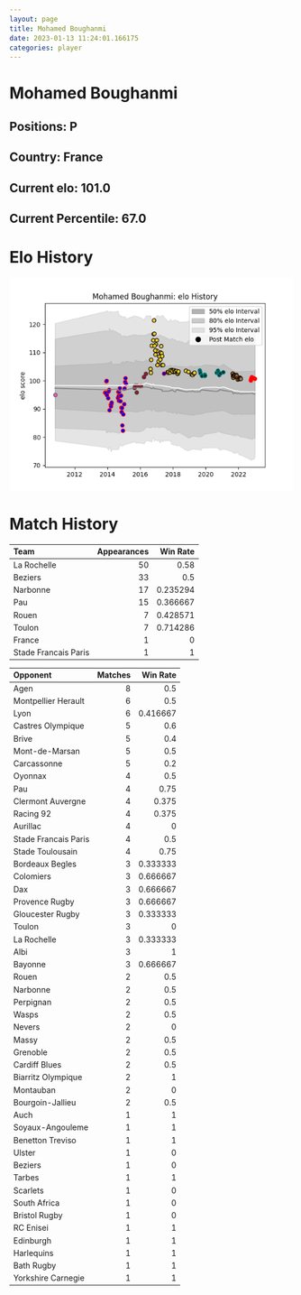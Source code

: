 ```yaml
---  
layout: page  
title: Mohamed Boughanmi  
date: 2023-01-13 11:24:01.166175  
categories: player  
---
```

# Mohamed Boughanmi

## Positions: P

## Country: France

## Current elo: 101.0

## Current Percentile: 67.0

# Elo History


![elo history](history_MohamedBoughanmi.png)
# Match History


| Team                 |   Appearances |   Win Rate |
|:---------------------|--------------:|-----------:|
| La Rochelle          |            50 |   0.58     |
| Beziers              |            33 |   0.5      |
| Narbonne             |            17 |   0.235294 |
| Pau                  |            15 |   0.366667 |
| Rouen                |             7 |   0.428571 |
| Toulon               |             7 |   0.714286 |
| France               |             1 |   0        |
| Stade Francais Paris |             1 |   1        |

| Opponent             |   Matches |   Win Rate |
|:---------------------|----------:|-----------:|
| Agen                 |         8 |   0.5      |
| Montpellier Herault  |         6 |   0.5      |
| Lyon                 |         6 |   0.416667 |
| Castres Olympique    |         5 |   0.6      |
| Brive                |         5 |   0.4      |
| Mont-de-Marsan       |         5 |   0.5      |
| Carcassonne          |         5 |   0.2      |
| Oyonnax              |         4 |   0.5      |
| Pau                  |         4 |   0.75     |
| Clermont Auvergne    |         4 |   0.375    |
| Racing 92            |         4 |   0.375    |
| Aurillac             |         4 |   0        |
| Stade Francais Paris |         4 |   0.5      |
| Stade Toulousain     |         4 |   0.75     |
| Bordeaux Begles      |         3 |   0.333333 |
| Colomiers            |         3 |   0.666667 |
| Dax                  |         3 |   0.666667 |
| Provence Rugby       |         3 |   0.666667 |
| Gloucester Rugby     |         3 |   0.333333 |
| Toulon               |         3 |   0        |
| La Rochelle          |         3 |   0.333333 |
| Albi                 |         3 |   1        |
| Bayonne              |         3 |   0.666667 |
| Rouen                |         2 |   0.5      |
| Narbonne             |         2 |   0.5      |
| Perpignan            |         2 |   0.5      |
| Wasps                |         2 |   0.5      |
| Nevers               |         2 |   0        |
| Massy                |         2 |   0.5      |
| Grenoble             |         2 |   0.5      |
| Cardiff Blues        |         2 |   0.5      |
| Biarritz Olympique   |         2 |   1        |
| Montauban            |         2 |   0        |
| Bourgoin-Jallieu     |         2 |   0.5      |
| Auch                 |         1 |   1        |
| Soyaux-Angouleme     |         1 |   1        |
| Benetton Treviso     |         1 |   1        |
| Ulster               |         1 |   0        |
| Beziers              |         1 |   0        |
| Tarbes               |         1 |   1        |
| Scarlets             |         1 |   0        |
| South Africa         |         1 |   0        |
| Bristol Rugby        |         1 |   0        |
| RC Enisei            |         1 |   1        |
| Edinburgh            |         1 |   1        |
| Harlequins           |         1 |   1        |
| Bath Rugby           |         1 |   1        |
| Yorkshire Carnegie   |         1 |   1        |